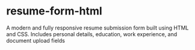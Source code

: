 # resume-form-html
A modern and fully responsive resume submission form built using HTML and CSS. Includes personal details, education, work experience, and document upload fields
